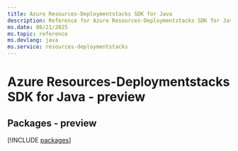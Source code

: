 ```yaml
---
title: Azure Resources-Deploymentstacks SDK for Java
description: Reference for Azure Resources-Deploymentstacks SDK for Java
ms.date: 08/21/2025
ms.topic: reference
ms.devlang: java
ms.service: resources-deploymentstacks
---
```

# Azure Resources-Deploymentstacks SDK for Java - preview
## Packages - preview
[!INCLUDE [packages](resources-deploymentstacks-index.md)]